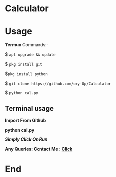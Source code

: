 # Calculator

<h1> Usage </h1>

<b>Termux </b>
Commands:-

$ `apt upgrade && update`

$ `pkg install git`

$`pkg install python`

$ `git clone https://github.com/oxy-Op/Calculator`

$ `python cal.py`

<h2> Terminal usage </h2>

<p> <b>Import From Github </p>
<p> <b>python cal.py </b> </p>

  
          
<p><i> Simply Click On Run </i><p>


Any Queries: 
Contact Me : [Click](https://alphaoxyop.wordpress.com/contact/)

# End

